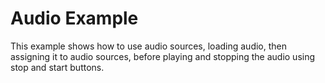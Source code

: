 # Audio Example

This example shows how to use audio sources, loading audio, then assigning it to
audio sources, before playing and stopping the audio using stop and start
buttons.